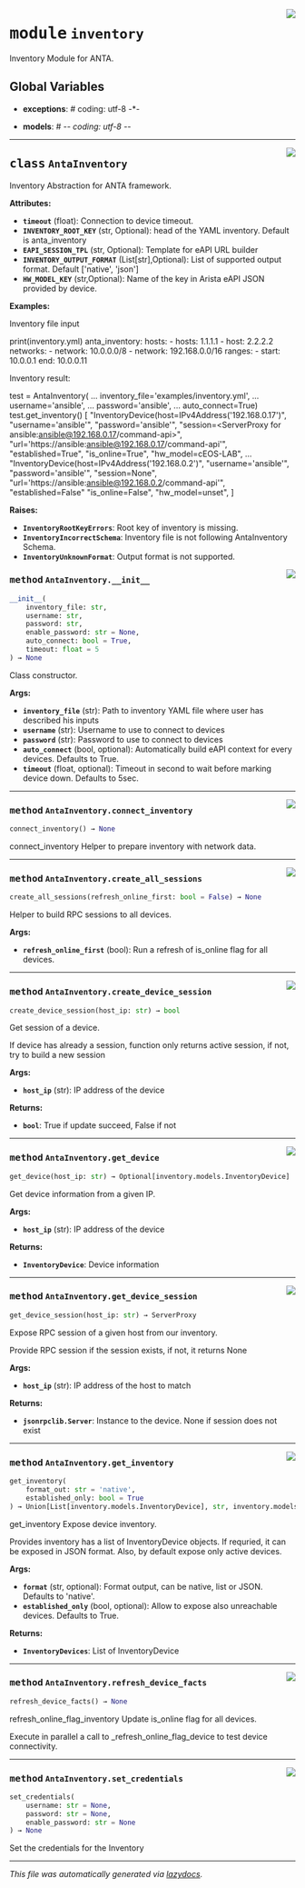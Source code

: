 <!-- markdownlint-disable -->

<a href="../../anta/inventory/__init__.py#L0"><img align="right" style="float:right;" src="https://img.shields.io/badge/-source-cccccc?style=flat-square"></a>

# <kbd>module</kbd> `inventory`
Inventory Module for ANTA. 

**Global Variables**
---------------
- **exceptions**: # coding: utf-8 -*-

- **models**: # -*- coding: utf-8 -*-



---

<a href="../../anta/inventory/__init__.py#L34"><img align="right" style="float:right;" src="https://img.shields.io/badge/-source-cccccc?style=flat-square"></a>

## <kbd>class</kbd> `AntaInventory`
Inventory Abstraction for ANTA framework. 



**Attributes:**
 
 - <b>`timeout`</b> (float):  Connection to device timeout. 
 - <b>`INVENTORY_ROOT_KEY`</b> (str, Optional):  head of the YAML inventory. Default is anta_inventory 
 - <b>`EAPI_SESSION_TPL`</b> (str, Optional):  Template for eAPI URL builder 
 - <b>`INVENTORY_OUTPUT_FORMAT`</b> (List[str],Optional):  List of supported output format. Default ['native', 'json'] 
 - <b>`HW_MODEL_KEY`</b> (str,Optional):  Name of the key in Arista eAPI JSON provided by device. 



**Examples:**
 

Inventory file input 

 print(inventory.yml)  anta_inventory:  hosts: 
            - hosts: 1.1.1.1 
            - host: 2.2.2.2  networks: 
            - network: 10.0.0.0/8 
            - network: 192.168.0.0/16  ranges: 
            - start: 10.0.0.1  end: 10.0.0.11 

Inventory result: 

 test = AntaInventory(  ... inventory_file='examples/inventory.yml',  ... username='ansible',  ... password='ansible',  ... auto_connect=True)  test.get_inventory()  [  "InventoryDevice(host=IPv4Address('192.168.0.17')",  "username='ansible'",  "password='ansible'",  "session=<ServerProxy for ansible:ansible@192.168.0.17/command-api>",  "url='https://ansible:ansible@192.168.0.17/command-api'",  "established=True",  "is_online=True",  "hw_model=cEOS-LAB",  ...  "InventoryDevice(host=IPv4Address('192.168.0.2')",  "username='ansible'",  "password='ansible'",  "session=None",  "url='https://ansible:ansible@192.168.0.2/command-api'",  "established=False"  "is_online=False",  "hw_model=unset",  ] 



**Raises:**
 
 - <b>`InventoryRootKeyErrors`</b>:  Root key of inventory is missing. 
 - <b>`InventoryIncorrectSchema`</b>:  Inventory file is not following AntaInventory Schema. 
 - <b>`InventoryUnknownFormat`</b>:  Output format is not supported. 

<a href="../../anta/inventory/__init__.py#L106"><img align="right" style="float:right;" src="https://img.shields.io/badge/-source-cccccc?style=flat-square"></a>

### <kbd>method</kbd> `AntaInventory.__init__`

```python
__init__(
    inventory_file: str,
    username: str,
    password: str,
    enable_password: str = None,
    auto_connect: bool = True,
    timeout: float = 5
) → None
```

Class constructor. 



**Args:**
 
 - <b>`inventory_file`</b> (str):  Path to inventory YAML file where user has described his inputs 
 - <b>`username`</b> (str):  Username to use to connect to devices 
 - <b>`password`</b> (str):  Password to use to connect to devices 
 - <b>`auto_connect`</b> (bool, optional):  Automatically build eAPI context for every devices. Defaults to True. 
 - <b>`timeout`</b> (float, optional):  Timeout in second to wait before marking device down. Defaults to 5sec. 




---

<a href="../../anta/inventory/__init__.py#L499"><img align="right" style="float:right;" src="https://img.shields.io/badge/-source-cccccc?style=flat-square"></a>

### <kbd>method</kbd> `AntaInventory.connect_inventory`

```python
connect_inventory() → None
```

connect_inventory Helper to prepare inventory with network data. 

---

<a href="../../anta/inventory/__init__.py#L449"><img align="right" style="float:right;" src="https://img.shields.io/badge/-source-cccccc?style=flat-square"></a>

### <kbd>method</kbd> `AntaInventory.create_all_sessions`

```python
create_all_sessions(refresh_online_first: bool = False) → None
```

Helper to build RPC sessions to all devices. 



**Args:**
 
 - <b>`refresh_online_first`</b> (bool):  Run  a refresh of is_online flag for all devices. 

---

<a href="../../anta/inventory/__init__.py#L462"><img align="right" style="float:right;" src="https://img.shields.io/badge/-source-cccccc?style=flat-square"></a>

### <kbd>method</kbd> `AntaInventory.create_device_session`

```python
create_device_session(host_ip: str) → bool
```

Get session of a device. 

If device has already a session, function only returns active session, if not, try to build a new session 



**Args:**
 
 - <b>`host_ip`</b> (str):  IP address of the device 



**Returns:**
 
 - <b>`bool`</b>:  True if update succeed, False if not 

---

<a href="../../anta/inventory/__init__.py#L417"><img align="right" style="float:right;" src="https://img.shields.io/badge/-source-cccccc?style=flat-square"></a>

### <kbd>method</kbd> `AntaInventory.get_device`

```python
get_device(host_ip: str) → Optional[inventory.models.InventoryDevice]
```

Get device information from a given IP. 



**Args:**
 
 - <b>`host_ip`</b> (str):  IP address of the device 



**Returns:**
 
 - <b>`InventoryDevice`</b>:  Device information 

---

<a href="../../anta/inventory/__init__.py#L430"><img align="right" style="float:right;" src="https://img.shields.io/badge/-source-cccccc?style=flat-square"></a>

### <kbd>method</kbd> `AntaInventory.get_device_session`

```python
get_device_session(host_ip: str) → ServerProxy
```

Expose RPC session of a given host from our inventory. 

Provide RPC session if the session exists, if not, it returns None 



**Args:**
 
 - <b>`host_ip`</b> (str):  IP address of the host to match 



**Returns:**
 
 - <b>`jsonrpclib.Server`</b>:  Instance to the device. None if session does not exist 

---

<a href="../../anta/inventory/__init__.py#L390"><img align="right" style="float:right;" src="https://img.shields.io/badge/-source-cccccc?style=flat-square"></a>

### <kbd>method</kbd> `AntaInventory.get_inventory`

```python
get_inventory(
    format_out: str = 'native',
    established_only: bool = True
) → Union[List[inventory.models.InventoryDevice], str, inventory.models.InventoryDevices]
```

get_inventory Expose device inventory. 

Provides inventory has a list of InventoryDevice objects. If requried, it can be exposed in JSON format. Also, by default expose only active devices. 



**Args:**
 
 - <b>`format`</b> (str, optional):  Format output, can be native, list or JSON. Defaults to 'native'. 
 - <b>`established_only`</b> (bool, optional):  Allow to expose also unreachable devices. Defaults to True. 



**Returns:**
 
 - <b>`InventoryDevices`</b>:  List of InventoryDevice 

---

<a href="../../anta/inventory/__init__.py#L507"><img align="right" style="float:right;" src="https://img.shields.io/badge/-source-cccccc?style=flat-square"></a>

### <kbd>method</kbd> `AntaInventory.refresh_device_facts`

```python
refresh_device_facts() → None
```

refresh_online_flag_inventory Update is_online flag for all devices. 

Execute in parallel a call to _refresh_online_flag_device to test device connectivity. 

---

<a href="../../anta/inventory/__init__.py#L491"><img align="right" style="float:right;" src="https://img.shields.io/badge/-source-cccccc?style=flat-square"></a>

### <kbd>method</kbd> `AntaInventory.set_credentials`

```python
set_credentials(
    username: str = None,
    password: str = None,
    enable_password: str = None
) → None
```

Set the credentials for the Inventory 




---

_This file was automatically generated via [lazydocs](https://github.com/ml-tooling/lazydocs)._
